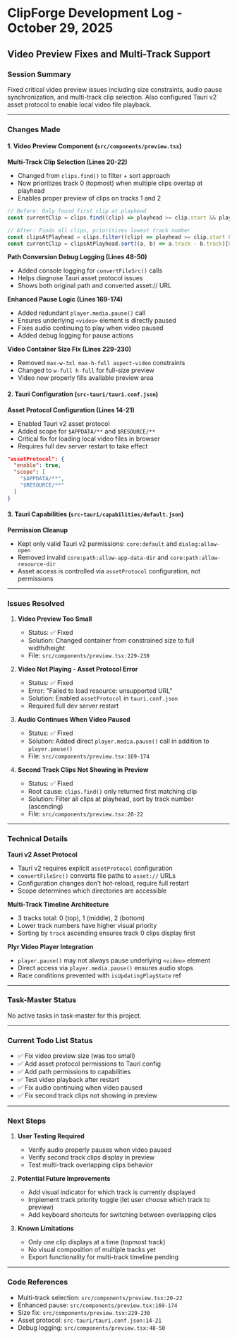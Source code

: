 # ClipForge Development Log - October 29, 2025
## Video Preview Fixes and Multi-Track Support

### Session Summary
Fixed critical video preview issues including size constraints, audio pause synchronization, and multi-track clip selection. Also configured Tauri v2 asset protocol to enable local video file playback.

---

### Changes Made

#### 1. Video Preview Component (`src/components/preview.tsx`)

**Multi-Track Clip Selection (Lines 20-22)**
- Changed from `clips.find()` to filter + sort approach
- Now prioritizes track 0 (topmost) when multiple clips overlap at playhead
- Enables proper preview of clips on tracks 1 and 2
```typescript
// Before: Only found first clip at playhead
const currentClip = clips.find((clip) => playhead >= clip.start && playhead < clip.end)

// After: Finds all clips, prioritizes lowest track number
const clipsAtPlayhead = clips.filter((clip) => playhead >= clip.start && playhead < clip.end)
const currentClip = clipsAtPlayhead.sort((a, b) => a.track - b.track)[0]
```

**Path Conversion Debug Logging (Lines 48-50)**
- Added console logging for `convertFileSrc()` calls
- Helps diagnose Tauri asset protocol issues
- Shows both original path and converted asset:// URL

**Enhanced Pause Logic (Lines 169-174)**
- Added redundant `player.media.pause()` call
- Ensures underlying `<video>` element is directly paused
- Fixes audio continuing to play when video paused
- Added debug logging for pause actions

**Video Container Size Fix (Lines 229-230)**
- Removed `max-w-3xl max-h-full aspect-video` constraints
- Changed to `w-full h-full` for full-size preview
- Video now properly fills available preview area

#### 2. Tauri Configuration (`src-tauri/tauri.conf.json`)

**Asset Protocol Configuration (Lines 14-21)**
- Enabled Tauri v2 asset protocol
- Added scope for `$APPDATA/**` and `$RESOURCE/**`
- Critical fix for loading local video files in browser
- Requires full dev server restart to take effect

```json
"assetProtocol": {
  "enable": true,
  "scope": [
    "$APPDATA/**",
    "$RESOURCE/**"
  ]
}
```

#### 3. Tauri Capabilities (`src-tauri/capabilities/default.json`)

**Permission Cleanup**
- Kept only valid Tauri v2 permissions: `core:default` and `dialog:allow-open`
- Removed invalid `core:path:allow-app-data-dir` and `core:path:allow-resource-dir`
- Asset access is controlled via `assetProtocol` configuration, not permissions

---

### Issues Resolved

1. **Video Preview Too Small**
   - Status: ✅ Fixed
   - Solution: Changed container from constrained size to full width/height
   - File: `src/components/preview.tsx:229-230`

2. **Video Not Playing - Asset Protocol Error**
   - Status: ✅ Fixed
   - Error: "Failed to load resource: unsupported URL"
   - Solution: Enabled `assetProtocol` in `tauri.conf.json`
   - Required full dev server restart

3. **Audio Continues When Video Paused**
   - Status: ✅ Fixed
   - Solution: Added direct `player.media.pause()` call in addition to `player.pause()`
   - File: `src/components/preview.tsx:169-174`

4. **Second Track Clips Not Showing in Preview**
   - Status: ✅ Fixed
   - Root cause: `clips.find()` only returned first matching clip
   - Solution: Filter all clips at playhead, sort by track number (ascending)
   - File: `src/components/preview.tsx:20-22`

---

### Technical Details

**Tauri v2 Asset Protocol**
- Tauri v2 requires explicit `assetProtocol` configuration
- `convertFileSrc()` converts file paths to `asset://` URLs
- Configuration changes don't hot-reload, require full restart
- Scope determines which directories are accessible

**Multi-Track Timeline Architecture**
- 3 tracks total: 0 (top), 1 (middle), 2 (bottom)
- Lower track numbers have higher visual priority
- Sorting by `track` ascending ensures track 0 clips display first

**Plyr Video Player Integration**
- `player.pause()` may not always pause underlying `<video>` element
- Direct access via `player.media.pause()` ensures audio stops
- Race conditions prevented with `isUpdatingPlayState` ref

---

### Task-Master Status
No active tasks in task-master for this project.

---

### Current Todo List Status
- ✅ Fix video preview size (was too small)
- ✅ Add asset protocol permissions to Tauri config
- ✅ Add path permissions to capabilities
- ✅ Test video playback after restart
- ✅ Fix audio continuing when video paused
- ✅ Fix second track clips not showing in preview

---

### Next Steps

1. **User Testing Required**
   - Verify audio properly pauses when video paused
   - Verify second track clips display in preview
   - Test multi-track overlapping clips behavior

2. **Potential Future Improvements**
   - Add visual indicator for which track is currently displayed
   - Implement track priority toggle (let user choose which track to preview)
   - Add keyboard shortcuts for switching between overlapping clips

3. **Known Limitations**
   - Only one clip displays at a time (topmost track)
   - No visual composition of multiple tracks yet
   - Export functionality for multi-track timeline pending

---

### Code References
- Multi-track selection: `src/components/preview.tsx:20-22`
- Enhanced pause: `src/components/preview.tsx:169-174`
- Size fix: `src/components/preview.tsx:229-230`
- Asset protocol: `src-tauri/tauri.conf.json:14-21`
- Debug logging: `src/components/preview.tsx:48-50`
